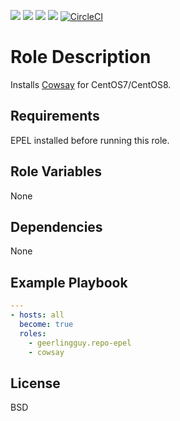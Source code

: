 [![](https://github.com/ansible-roles-matsumura/cowsay/workflows/yamllint/badge.svg)](https://github.com/ansible-roles-matsumura/cowsay/actions?query=workflow%3Ayamllint)
[![](https://github.com/ansible-roles-matsumura/cowsay/workflows/molecule/badge.svg)](https://github.com/ansible-roles-matsumura/cowsay/actions?query=workflow%3Amolecule)
[![](https://github.com/ansible-roles-matsumura/cowsay/workflows/ansible-lint/badge.svg)](https://github.com/ansible-roles-matsumura/cowsay/actions?query=workflow%3Aansible-lint)
[![](https://github.com/ansible-roles-matsumura/cowsay/workflows/trailing%20whitespace/badge.svg)](https://github.com/ansible-roles-matsumura/cowsay/actions?query=workflow%3A%22trailing+whitespace%22)
[![CircleCI](https://circleci.com/gh/ansible-roles-matsumura/cowsay.svg?style=svg)](https://circleci.com/gh/ansible-roles-matsumura/cowsay)

Role Description
=========

Installs [Cowsay](https://github.com/tnalpgge/rank-amateur-cowsay) for CentOS7/CentOS8.

Requirements
------------

EPEL installed before running this role.

Role Variables
--------------

None

Dependencies
------------

None

Example Playbook
----------------

```YAML
---
- hosts: all
  become: true
  roles:
    - geerlingguy.repo-epel
    - cowsay
```

License
-------

BSD
